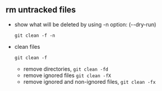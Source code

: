 
rm untracked files
------------------------------------

- show what will be deleted by using -n option: (--dry-run)

      git clean -f -n

- clean files

      git clean -f

    - remove directories, `git clean -fd`
    - remove ignored files `git clean -fX`
    - remove ignored and non-ignored files, `git clean -fx`
